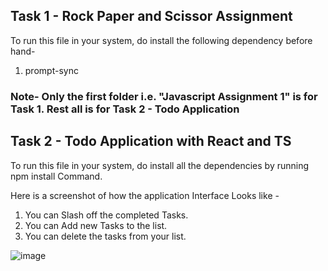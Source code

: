 ## Task 1 - Rock Paper and Scissor Assignment

To run this file in your system, do install the following dependency before hand- 
1. prompt-sync

###  Note- Only the first folder i.e. "Javascript Assignment 1" is for Task 1. Rest all is for Task 2 - Todo Application

## Task 2 - Todo Application with React and TS

To run this file in your system, do install all the dependencies by running npm install Command. 

Here is a screenshot of how the application Interface Looks like - 
1. You can Slash off the completed Tasks.
2. You can Add new Tasks to the list.
3. You can delete the tasks from your list.


![image](https://github.com/user-attachments/assets/a69ff5e6-827f-4478-bf65-9fc4981afbde)
